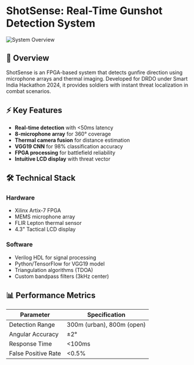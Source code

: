 # ShotSense: Real-Time Gunshot Detection System

![System Overview](media/image1.jpg)

## 🎯 Overview
ShotSense is an FPGA-based system that detects gunfire direction using microphone arrays and thermal imaging. Developed for DRDO under Smart India Hackathon 2024, it provides soldiers with instant threat localization in combat scenarios.

## ⚡ Key Features
- **Real-time detection** with <50ms latency
- **8-microphone array** for 360° coverage
- **Thermal camera fusion** for distance estimation
- **VGG19 CNN** for 98% classification accuracy
- **FPGA processing** for battlefield reliability
- **Intuitive LCD display** with threat vector

## 🛠️ Technical Stack
### Hardware
- Xilinx Artix-7 FPGA
- MEMS microphone array
- FLIR Lepton thermal sensor
- 4.3" Tactical LCD display

### Software
- Verilog HDL for signal processing
- Python/TensorFlow for VGG19 model
- Triangulation algorithms (TDOA)
- Custom bandpass filters (3kHz center)

## 📊 Performance Metrics
| Parameter | Specification |
|-----------|--------------|
| Detection Range | 300m (urban), 800m (open) |
| Angular Accuracy | ±2° |
| Response Time | <100ms |
| False Positive Rate | <0.5% |
